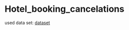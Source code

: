 # Hotel_booking_cancelations

used data set:
<a href ="https://github.com/Ashwani000/Hotel_booking_cancelations/blob/main/Hotel%20Bookings.xlsx1">dataset</a>

